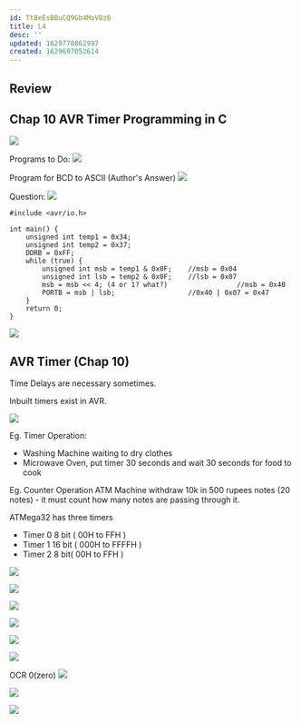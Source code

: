 ```yaml
---
id: Tt8eEsBBuCQ9Gb4MoV0z6
title: L4
desc: ''
updated: 1629778062997
created: 1629697052614
---
```


## Review

## Chap 10 AVR Timer Programming in C

![](/assets/images/2021-08-23-11-11-17.png)


Programs to Do:
![](/assets/images/2021-08-23-11-13-01.png)


Program for BCD to ASCII
(Author's Answer)
![](/assets/images/2021-08-23-11-13-19.png)


Question:
![](/assets/images/2021-08-23-11-15-40.png)

```
#include <avr/io.h>

int main() {
	unsigned int temp1 = 0x34;
	unsigned int temp2 = 0x37;
	DDRB = 0xFF;
	while (true) {
		unsigned int msb = temp1 & 0x0F;	//msb = 0x04
		unsigned int lsb = temp2 & 0x0F;	//lsb = 0x07 
		msb = msb << 4;	(4 or 1? what?)					//msb = 0x40
		PORTB = msb | lsb;					//0x40 | 0x07 = 0x47
	}
	return 0;
}
```
![](/assets/images/2021-08-23-11-37-43.png)


## AVR Timer (Chap 10)

Time Delays are necessary sometimes.

Inbuilt timers exist in AVR.

![](/assets/images/2021-08-23-11-40-11.png)


Eg. Timer Operation:
- Washing Machine waiting to dry clothes
- Microwave Oven, put timer 30 seconds and wait 30 seconds for food to cook

Eg. Counter Operation
ATM Machine withdraw 10k in 500 rupees notes (20 notes) - it must count how many notes are passing through it.

ATMega32 has three timers
- Timer 0 8 bit ( 00H to FFH )
- Timer 1 16 bit ( 000H to FFFFH )
- Timer 2 8 bit( 00H to FFH )

![](/assets/images/2021-08-23-11-47-11.png)

![](/assets/images/2021-08-23-11-54-29.png)

![](/assets/images/2021-08-23-11-57-30.png)

![](/assets/images/2021-08-23-12-00-18.png)

![](/assets/images/2021-08-23-12-02-06.png)

![](/assets/images/2021-08-23-12-04-29.png)

OCR 0(zero)
![](/assets/images/2021-08-23-12-05-47.png)

![](/assets/images/2021-08-23-12-15-24.png)

![](/assets/images/2021-08-23-12-20-18.png)
